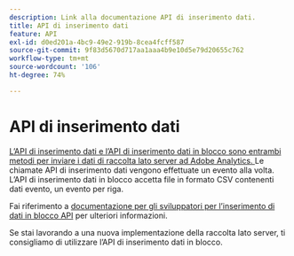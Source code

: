 ```yaml
---
description: Link alla documentazione API di inserimento dati.
title: API di inserimento dati
feature: API
exl-id: d0ed201a-4bc9-49e2-919b-8cea4fcff587
source-git-commit: 9f83d5670d717aa1aaa4b9e10d5e79d20655c762
workflow-type: tm+mt
source-wordcount: '106'
ht-degree: 74%

---
```


# API di inserimento dati

[L’API di inserimento dati e l’API di inserimento dati in blocco sono entrambi metodi per inviare i dati di raccolta lato server ad Adobe Analytics. ](https://github.com/AdobeDocs/analytics-1.4-apis/blob/master/docs/data-insertion-api/index.md)[](../bulk-data-insertion-api/bulk-data-insert.md) Le chiamate API di inserimento dati vengono effettuate un evento alla volta. L’API di inserimento dati in blocco accetta file in formato CSV contenenti dati evento, un evento per riga.

Fai riferimento a [documentazione per gli sviluppatori per l’inserimento di dati in blocco API](https://developer.adobe.com/analytics-apis/docs/2.0/guides/endpoints/bulk-data-insertion/) per ulteriori informazioni.

Se stai lavorando a una nuova implementazione della raccolta lato server, ti consigliamo di utilizzare l’API di inserimento dati in blocco.
